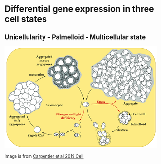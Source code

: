 # Differential gene expression in three cell states

## Unicellularity - Palmelloid - Multicellular state <br>


![Social behavior in response to stress in Chlamydomonas](/social_stress.png)

Image is from [Carpentier et al 2019 Cell](https://pubmed.ncbi.nlm.nih.gov/31652831/)